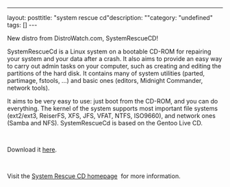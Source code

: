 --- 
layout: posttitle: "system rescue cd"description: ""category: "undefined" tags: [] --- <p>New distro from DistroWatch.com, SystemRescueCD!</p> <p>SystemRescueCd is a Linux system on a bootable CD-ROM for repairing your system and your data after a crash. It also aims to provide an easy way to carry out admin tasks on your computer, such as creating and editing the partitions of the hard disk. It contains many of system utilities (parted, partimage, fstools, ...) and basic ones (editors, Midnight Commander, network tools).</p> <p>It aims to be very easy to use: just boot from the CD-ROM, and you can do everything. The kernel of the system supports most important file systems (ext2/ext3, ReiserFS, XFS, JFS, VFAT, NTFS, ISO9660), and network ones (Samba and NFS). SystemRescueCd is based on the Gentoo Live CD.</p><br/><p>Download it <a href="http://www.sysresccd.org/download.en.php">here</a>.</p><br/><p>Visit the <a href="http://www.sysresccd.org/">System Rescue CD homepage</a> <img src="/images/flag/us.png" alt=""/> for more information.</p>